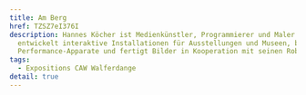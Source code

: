```yaml
---
title: Am Berg
href: TZSZ7eI376I
description: Hannes Köcher ist Medienkünstler, Programmierer und Maler. Er
  entwickelt interaktive Installationen für Ausstellungen und Museen, baut
  Performance-Apparate und fertigt Bilder in Kooperation mit seinen Robotern.
tags:
  - Expositions CAW Walferdange
detail: true
---
```

